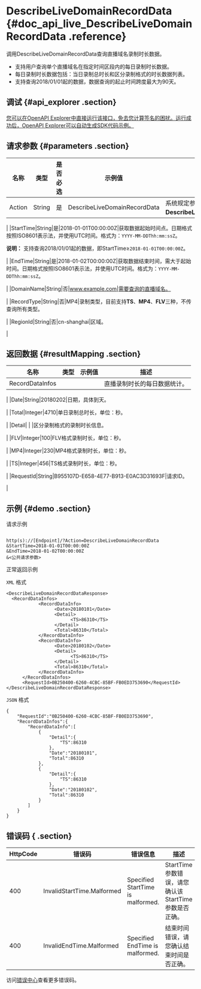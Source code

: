 # DescribeLiveDomainRecordData {#doc_api_live_DescribeLiveDomainRecordData .reference}

调用DescribeLiveDomainRecordData查询直播域名录制时长数据。

-   支持用户查询单个直播域名在指定时间区段内的每日录制时长数据。
-   每日录制时长数据包括：当日录制总时长和区分录制格式的时长数据列表。
-   支持查询2018/01/01起的数据，数据查询的起止时间跨度最大为90天。

## 调试 {#api_explorer .section}

[您可以在OpenAPI Explorer中直接运行该接口，免去您计算签名的困扰。运行成功后，OpenAPI Explorer可以自动生成SDK代码示例。](https://api.aliyun.com/#product=live&api=DescribeLiveDomainRecordData&type=RPC&version=2016-11-01)

## 请求参数 {#parameters .section}

|名称|类型|是否必选|示例值|描述|
|--|--|----|---|--|
|Action|String|是|DescribeLiveDomainRecordData|系统规定参数，取值：**DescribeLiveDomainRecordData**。

 |
|StartTime|String|是|2018-01-01T00:00:00Z|获取数据起始时间点。日期格式按照ISO8601表示法，并使用UTC时间。格式为：`YYYY-MM-DDThh:mm:ssZ`。

 **说明：** 支持查询2018/01/01起的数据，即StartTime≥`2018-01-01T00:00:00Z`。

 |
|EndTime|String|是|2018-01-02T00:00:00Z|获取数据结束时间，需大于起始时间。日期格式按照ISO8601表示法，并使用UTC时间。格式为：`YYYY-MM-DDThh:mm:ssZ`。

 |
|DomainName|String|否|www.example.com|需要查询的直播域名。

 |
|RecordType|String|否|MP4|录制类型，目前支持**TS**、**MP4**、**FLV**三种，不传查询所有类型。

 |
|RegionId|String|否|cn-shanghai|区域。

 |

## 返回数据 {#resultMapping .section}

|名称|类型|示例值|描述|
|--|--|---|--|
|RecordDataInfos| | |直播录制时长的每日数据统计。

 |
|Date|String|20180202|日期，具体到天。

 |
|Total|Integer|4710|单日录制总时长，单位：秒。

 |
|Detail| | |区分录制格式的录制时长信息。

 |
|FLV|Integer|100|FLV格式录制时长，单位：秒。

 |
|MP4|Integer|230|MP4格式录制时长，单位：秒。

 |
|TS|Integer|456|TS格式录制时长，单位：秒。

 |
|RequestId|String|B955107D-E658-4E77-B913-E0AC3D31693F|请求ID。

 |

## 示例 {#demo .section}

请求示例

``` {#request_demo}

http(s)://[Endpoint]/?Action=DescribeLiveDomainRecordData
&StartTime=2018-01-01T00:00:00Z
&EndTime=2018-01-02T00:00:00Z
&<公共请求参数>

```

正常返回示例

`XML` 格式

``` {#xml_return_success_demo}
<DescribeLiveDomainRecordDataResponse>
  <RecordDataInfos>
		    <RecordDataInfo>
			      <Date>20180101</Date>
			      <Detail>
				        <TS>86310</TS>
			      </Detail>
			      <Total>86310</Total>
		    </RecordDataInfo>
		    <RecordDataInfo>
			      <Date>20180102</Date>
			      <Detail>
				        <TS>86310</TS>
			      </Detail>
			      <Total>86310</Total>
		    </RecordDataInfo>
	  </RecordDataInfos>
	  <RequestId>0B250400-6260-4CBC-85BF-FB0ED3753690</RequestId>
</DescribeLiveDomainRecordDataResponse>
```

`JSON` 格式

``` {#json_return_success_demo}
{
	"RequestId":"0B250400-6260-4CBC-85BF-FB0ED3753690",
	"RecordDataInfos":{
		"RecordDataInfo":[
			{
				"Detail":{
					"TS":86310
				},
				"Date":"20180101",
				"Total":86310
			},
			{
				"Detail":{
					"TS":86310
				},
				"Date":"20180102",
				"Total":86310
			}
		]
	}
}
```

## 错误码 { .section}

|HttpCode|错误码|错误信息|描述|
|--------|---|----|--|
|400|InvalidStartTime.Malformed|Specified StartTime is malformed.|StartTime参数错误，请您确认该StartTime参数是否正确。|
|400|InvalidEndTime.Malformed|Specified EndTime is malformed.|结束时间错误，请您确认结束时间是否正确。|

访问[错误中心](https://error-center.aliyun.com/status/product/live)查看更多错误码。

